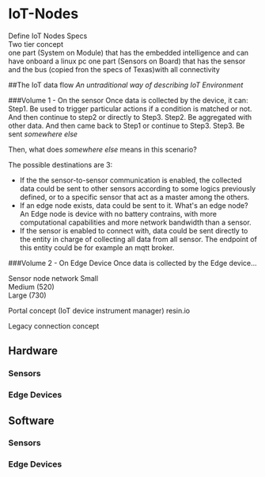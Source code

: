 # IoT-Nodes
Define IoT Nodes Specs  
Two tier concept   
one part (System on Module) that has the embedded intelligence and can have onboard a linux pc
one part (Sensors on Board) that has the sensor and the bus (copied fron the specs of Texas)with all connectivity  

##The IoT data flow
*An untraditional way of describing IoT Environment*

###Volume 1 - On the sensor
Once data is collected by the device, it can:
  Step1. Be used to trigger particular actions if a condition is matched or not. And then continue to step2 or directly to Step3.
  Step2. Be aggregated with other data. And then came back to Step1 or continue to Step3.
  Step3. Be sent *somewhere else* 
  
Then, what does *somewhere else* means in this scenario?

The possible destinations are 3:
  - If the the sensor-to-sensor communication is enabled, the collected data could be sent to other sensors according to some logics previously defined, or to a specific sensor that act as a master among the others.
  - If an edge node exists, data could be sent to it. What's an edge node? An Edge node is device with no battery contrains, with more computational capabilities and more network bandwidth than a sensor.
  - If the sensor is enabled to connect with, data could be sent directly to the entity in charge of collecting all data from all sensor. The endpoint of this entity could be for example an mqtt broker.
  
###Volume 2 - On Edge Device
Once data is collected by the Edge device...

Sensor node network
Small  
Medium (520)  
Large (730)  

Portal concept (IoT device instrument manager) resin.io  

Legacy connection concept  


## Hardware
  ### Sensors
  
  ### Edge Devices
  
## Software
  ### Sensors
  
  ### Edge Devices

